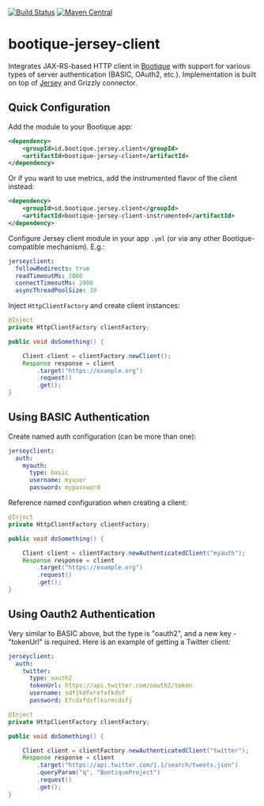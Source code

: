 [![Build Status](https://travis-ci.org/bootique/bootique-jersey-client.svg)](https://travis-ci.org/bootique/bootique-jersey-client)
[![Maven Central](https://maven-badges.herokuapp.com/maven-central/id.bootique.jersey.client/bootique-jersey-client/badge.svg)](https://maven-badges.herokuapp.com/maven-central/io.bootique.jersey.client/bootique-jersey-client/)

# bootique-jersey-client

Integrates JAX-RS-based HTTP client in [Bootique](http://bootique.io) with support for various types of 
server authentication (BASIC, OAuth2, etc.). Implementation is built on top of [Jersey](https://jersey.java.net/) 
and Grizzly connector.
 
## Quick Configuration

Add the module to your Bootique app:

```xml
<dependency>
	<groupId>id.bootique.jersey.client</groupId>
	<artifactId>bootique-jersey-client</artifactId>
</dependency>
```

Or if you want to use metrics, add the instrumented flavor of the client instead:

```xml
<dependency>
	<groupId>id.bootique.jersey.client</groupId>
	<artifactId>bootique-jersey-client-instrumented</artifactId>
</dependency>
```

Configure Jersey client module in your app ```.yml``` (or via any other Bootique-compatible mechanism). E.g.:

```yml
jerseyclient:
  followRedirects: true
  readTimeoutMs: 2000
  connectTimeoutMs: 2000
  asyncThreadPoolSize: 10
```

Inject ```HttpClientFactory``` and create client instances:

```java
@Inject
private HttpClientFactory clientFactory;

public void doSomething() {

    Client client = clientFactory.newClient();
    Response response = client
        .target("https://example.org")
        .request()
        .get();
} 
```

## Using BASIC Authentication

Create named auth configuration (can be more than one):

```yml
jerseyclient:
  auth:
    myauth:
      type: basic
      username: myuser
      password: mypassword
```

Reference named configuration when creating a client:
```java
@Inject
private HttpClientFactory clientFactory;

public void doSomething() {

    Client client = clientFactory.newAuthenticatedClient("myauth");
    Response response = client
        .target("https://example.org")
        .request()
        .get();
} 
```

## Using Oauth2 Authentication

Very similar to BASIC above, but the type is "oauth2", and a new key - "tokenUrl" is required. Here is an example of
getting a Twitter client:

```yml
jerseyclient:
  auth:
    twitter:
      type: oauth2
      tokenUrl: https://api.twitter.com/oauth2/token
      username: sdfjkdferefxfkdsf
      password: Efcdsfdsflkurecdsfj 
```

```java
@Inject
private HttpClientFactory clientFactory;

public void doSomething() {

    Client client = clientFactory.newAuthenticatedClient("twitter");
    Response response = client
        .target("https://api.twitter.com/1.1/search/tweets.json")
        .queryParam("q", "BootiqueProject") 
        .request()
        .get();
} 
```